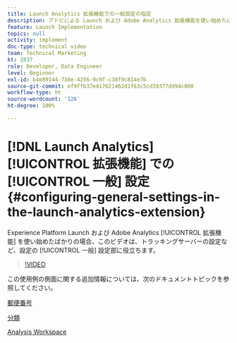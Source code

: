 ```yaml
---
title: Launch Analytics 拡張機能での一般設定の指定
description: アドビによる Launch および Adobe Analytics 拡張機能を使い始めたばかりの場合、このビデオは、トラッキングサーバーの設定など、設定の一般設定部分に役立ちます。
feature: Launch Implementation
topics: null
activity: implement
doc-type: technical video
team: Technical Marketing
kt: 2837
role: Developer, Data Engineer
level: Beginner
exl-id: b4e89144-730e-4256-9c9f-c38f9c814e7b
source-git-commit: ef9ffb37e417621462d1f63c5cd39377dd94c800
workflow-type: ht
source-wordcount: '126'
ht-degree: 100%

---
```


# [!DNL Launch Analytics] [!UICONTROL 拡張機能] での [!UICONTROL 一般] 設定 {#configuring-general-settings-in-the-launch-analytics-extension}

Experience Platform Launch および Adobe Analytics [!UICONTROL 拡張機能] を使い始めたばかりの場合、このビデオは、トラッキングサーバーの設定など、設定の [!UICONTROL 一般] 設定部に役立ちます。

>[!VIDEO](https://video.tv.adobe.com/v/27093/?quality=9)

この使用例の側面に関する追加情報については、次のドキュメントトピックを参照してください。

[郵便番号](https://experienceleague.adobe.com/docs/analytics/components/dimensions/zip-code.html?lang=ja)

[分類](https://experienceleague.adobe.com/docs/analytics/components/classifications/c-classifications.html?lang=ja)

[Analysis Workspace](https://experienceleague.adobe.com/docs/analytics/analyze/analysis-workspace/analysis-workspace-features.html?lang=ja)
